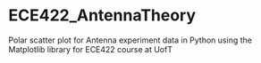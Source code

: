 # ECE422_AntennaTheory
Polar scatter plot for Antenna experiment data in Python using the Matplotlib library for ECE422 course at UofT

